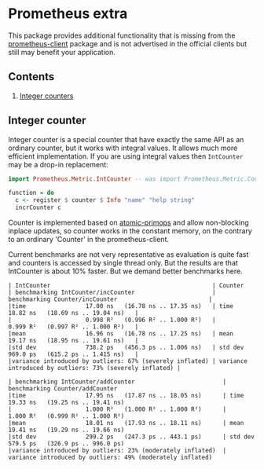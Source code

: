 # Prometheus extra

This package provides additional functionality that is missing from the
[prometheus-client](https://github.com/qnikst/prometheus-client) package
and is not advertised in the official clients but still may benefit your
application.

## Contents

1. <a href="#href-counter">Integer counters</a>

## <a id="integer-counter"> Integer counter</a>

Integer counter is a special counter that have exactly the same API as an
ordinary counter, but it works with integral values. It allows much more
efficient implementation. If you are using integral values then `IntCounter`
may be a drop-in replacement:

```haskell
import Prometheus.Metric.IntCounter -- was import Prometheus.Metric.Counter

function = do
  c <- register $ counter $ Info "name" "help string"
  incrCounter c
```

Counter is implemented based on [atomic-primops](https://hackage.haskell.org/package/atomic-primops)
and allow non-blocking inplace updates, so counter works in the constant
memory, on the contrary to an ordinary 'Counter' in the prometheus-client.


Current benchmarks are not very representative as evaluation is quite fast
and counters is accessed by single thread only. But the results are that
IntCounter is about 10% faster. But we demand better benchmarks here.

```
| IntCounter                                              | Counter
| benchmarking IntCounter/incCounter                      | benchmarking Counter/incCounter                          |
|time                 17.00 ns   (16.78 ns .. 17.35 ns)   | time                 18.82 ns   (18.69 ns .. 19.04 ns)   |
|                     0.998 R²   (0.996 R² .. 1.000 R²)   |                      0.999 R²   (0.997 R² .. 1.000 R²)   |
|mean                 16.96 ns   (16.78 ns .. 17.25 ns)   | mean                 19.17 ns   (18.95 ns .. 19.61 ns)   |
|std dev              738.2 ps   (456.3 ps .. 1.006 ns)   | std dev              969.0 ps   (615.2 ps .. 1.415 ns)   |
|variance introduced by outliers: 67% (severely inflated) | variance introduced by outliers: 73% (severely inflated) |
```

```
| benchmarking IntCounter/addCounter                         | benchmarking Counter/addCounter
|time                 17.95 ns   (17.87 ns .. 18.05 ns)      | time                 19.33 ns   (19.25 ns .. 19.41 ns)
|                     1.000 R²   (1.000 R² .. 1.000 R²)      |                      1.000 R²   (0.999 R² .. 1.000 R²)
|mean                 18.01 ns   (17.93 ns .. 18.11 ns)      | mean                 19.41 ns   (19.29 ns .. 19.66 ns)
|std dev              299.2 ps   (247.3 ps .. 443.1 ps)      | std dev              579.5 ps   (326.9 ps .. 996.0 ps)
|variance introduced by outliers: 23% (moderately inflated)  | variance introduced by outliers: 49% (moderately inflated)
```


